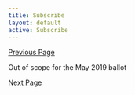 ```yaml
---
title: Subscribe
layout: default
active: Subscribe
---
```


[Previous Page](Request_(Solicited_Communication).html)

Out of scope for the May 2019 ballot

[Next Page](Bulk_Data.html)